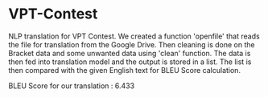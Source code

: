 # VPT-Contest
NLP translation for VPT Contest.
We created a function 'openfile' that reads the file for translation from the Google Drive.
Then cleaning is done on the Bracket data and some unwanted data using 'clean' function.
The data is then fed into translation model and the output is stored in a list.
The list is then compared with the given English text for BLEU Score calculation.

BLEU Score for our translation : 6.433
